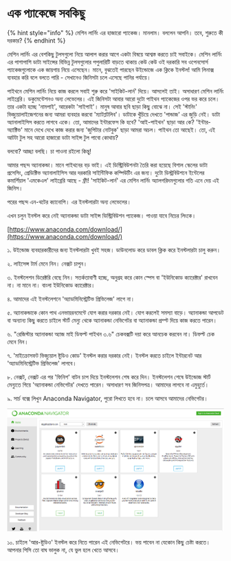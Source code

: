 # এক প্যাকেজে সবকিছু

{% hint style="info" %}
মেশিন লার্নিং এর হাজারো প্যাকেজ। মানলাম। বললেন আপনি। তবে, শুরুতে কী দরকার?
{% endhint %}

মেশিন লার্নিং এর বেশকিছু টুলসগুলো নিয়ে আলাপ করার আগে একটা বিষয়ে আশ্বস্ত করতে চাই সবাইকে। মেশিন লার্নিং এর পাশাপাশি ডাটা সাইন্সের বিভিন্ন টুলসগুলোর পপুলারিটি বাড়তে থাকায় কেউ কেউ ওই দরকারি সব ওপেনসোর্স প্যাকেজগুলোকে এক জায়গায় নিয়ে এসেছেন। মানে, বুঝতেই পারছেন উইন্ডোজে এক ক্লিকে ইনস্টল! আমি লিনাক্স ব্যবহার করি বলে বলতে পারি - সেখানেও জিনিসটা চলে এসেছে পানির পর্যায়ে। 

পাইথনে মেশিন লার্নিং নিয়ে কাজ করলে সবাই শুরু করে 'সাইকিট-লার্ন' দিয়ে। আসলেই তাই। অসাধারণ মেশিন লার্নিং লাইব্রেরি। ডকুমেন্টেশনও অন্য লেভেলের। এই জিনিসটা আবার আরো দুটো পাইথন প্যাকেজের ওপর ভর করে চলে। তার একটা হচ্ছে 'নামপাই', আরেকটা 'সাইপাই'। মানুষ আবার ছবি ছাড়া কিছু বোঝে না। সেই 'স্টানিং' ভিজ্যুয়ালাইজেশনের জন্য আমরা ব্যবহার করবো 'ম্যাটপ্লটলিব'। ডাটাকে খুঁচিয়ে দেখতে 'পান্ডাজ' এর জুড়ি নেই। ডাটা অ্যানালাইসিস করতে লাগবে একে। তো, আমাদের ইন্টারফেস কি হবে? 'আই-পাইথন' ছাড়া আর কে? 'ইন্টার-অ্যাক্টিভ' মানে দেখে দেখে কাজ করার জন্য 'জুপিটার নোটবুক' ছাড়া আমরা অচল। পাইথন তো আছেই। তো, এই আটটা টুল সহ আরো হাজারো ডাটা সাইন্স টুল পাবো কোথায়? 

বলবো? আচ্ছা বলছি। চা পাওনা রইলো কিন্তু! 

আমার পছন্দ অ্যানাকন্ডা। মানে পাইথনের বড় ভাই। এই ডিস্ট্রিবিউশনটা তৈরি করা হয়েছে বিশাল স্কেলের ডাটা প্রসেসিং, প্রেডিক্টিভ অ্যানালাইসিস আর দরকারি সাইন্টিফিক কম্পিউটিং এর জন্য। দুটো ডিস্ট্রবিউশনে ইন্টেলের কমার্শিয়াল 'এমকেএল' লাইব্রেরি আছে - ফ্রী! 'সাইকিট-লার্ন' এর মেশিন লার্নিং অ্যালগরিদমগুলোর গতি এনে দেয় এই জিনিস। 

পরের পছন্দ এন-থটের ক্যানোপি। এর ইনস্টলারটা অন্য লেভেলের। 

এখন চলুন ইনস্টল করে নেই অ্যানাকন্ডা ডাটা সাইন্স ডিস্ট্রিবিউশন প্যাকেজ। পাওয়া যাবে নিচের লিংকে। 

[https://www.anaconda.com/download/](https://www.anaconda.com/download/) 

১. উইন্ডোজ ব্যবহারকারীদের জন্য ইনস্টলারটা খুবই সহজ। ডাউনলোড করে ডাবল ক্লিক করে ইনস্টলারটা চালু করুন। 

২. লাইসেন্স টার্ম মেনে নিন। নেক্সট চাপুন। 

৩. ইনস্টলেশন ডিরেক্টরি বেছে নিন। সতর্কতাবাণী হচ্ছে, অনুগ্রহ করে কোন স্পেস বা 'ইউনিকোড ক্যারেক্টার' রাখবেন না। না মানে না। বাংলা ইউনিকোড ক্যারেক্টার। 

৪. আমাদের এই ইনস্টলেশনে 'অ্যাডমিনিস্ট্রেটিভ প্রিভিলেজ' লাগে না।

৫.  অ্যানাকন্ডাকে কোন পাথ এনভায়রনমেন্টে যোগ করার দরকার নেই। যোগ করলেই সমস্যা বাড়ে। অ্যানাকন্ডা আপডেট বা অন্যান্য কিছু করতে চাইলে স্টার্ট মেন্যু থেকে অ্যানাকন্ডা নেভিগেটর বা অ্যানাকন্ডা প্রম্প্ট দিয়ে কাজ করতে পারেন। 

৬. "রেজিস্টার অ্যানাকন্ডা অ্যাজ মাই ডিফল্ট পাইথন ৩.৬" চেকবক্সটি দয়া করে আনচেক করবেন না। ডিফল্ট চেক মেনে নিন। 

৭. 'মাইক্রোসফট ভিজ্যুয়াল ষ্টুডিও কোড' ইনস্টল করার দরকার নেই। ইনস্টল করতে চাইলে ইন্টারনেট আর 'অ্যাডমিনিস্ট্রেটিভ প্রিভিলেজ' লাগবে। 

৮. নেক্সট, নেক্সট এর পর 'ফিনিশ' বাটন চাপ দিয়ে ইনস্টলেশন শেষ করে দিন। ইনস্টলেশন শেষে উইন্ডোজ স্টার্ট মেন্যুতে গিয়ে 'অ্যানাকন্ডা নেভিগেটর' দেখতে পারেন। অসাধারণ সব জিনিসপত্র। আমাদের লাগবে না এমুহুর্তে। 

৯. সার্চ বক্সে লিখুন Anaconda Navigator, পুরো লিখতে হবে না। চলে আসবে আমাদের নেভিগেটর। 

![&#x985;&#x9CD;&#x9AF;&#x9BE;&#x9A8;&#x9BE;&#x995;&#x9A8;&#x9CD;&#x9A1;&#x9BE; &#x9A8;&#x9C7;&#x9AD;&#x9BF;&#x997;&#x9C7;&#x99F;&#x9B0;](../.gitbook/assets/navigator.png)

১০. চাইলে 'আর-ষ্টুডিও' ইনস্টল করে নিতে পারেন এই নেভিগেটরে। ভয় পাবেন না যেকোন কিছু চেষ্টা করতে। আপনার পিসি তো বাঘ ভালুক না, যে ভুল হলে খেতে আসবে। 


